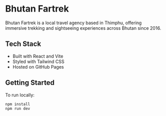 # Bhutan Fartrek

Bhutan Fartrek is a local travel agency based in Thimphu, offering immersive trekking and sightseeing experiences across Bhutan since 2016.

## Tech Stack

- Built with React and Vite
- Styled with Tailwind CSS
- Hosted on GitHub Pages

## Getting Started

To run locally:

```bash
npm install
npm run dev
